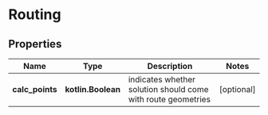 
# Routing

## Properties
Name | Type | Description | Notes
------------ | ------------- | ------------- | -------------
**calc_points** | **kotlin.Boolean** | indicates whether solution should come with route geometries |  [optional]




